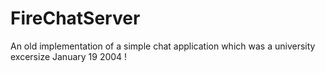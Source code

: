 FireChatServer
==============

An old implementation of a simple chat application which was a university excersize
January 19 2004 !
